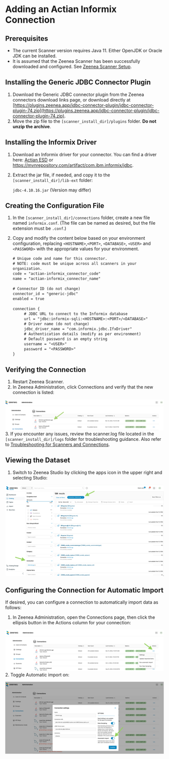 # Adding an Actian Informix Connection

## Prerequisites

* The current Scanner version requires Java 11. Either OpenJDK or Oracle JDK can be installed.
* It is assumed that the Zeenea Scanner has been successfully downloaded and configured. See [Zeenea Scanner Setup](../Scanners/zeenea-scanner-setup.md).

## Installing the Generic JDBC Connector Plugin

1. Download the Generic JDBC connector plugin from the Zeenea connectors download links page, or download directly at [https://plugins.zeenea.app/jdbc-connector-plugin/jdbc-connector-plugin-74.zip](https://plugins.zeenea.app/jdbc-connector-plugin/jdbc-connector-plugin-74.zip).
2. Move the zip file to the `[scanner_install_dir]/plugins` folder. **Do not unzip the archive**.

## Installing the Informix Driver

1. Download an Informix driver for your connector. You can find a driver here: [Actian ESD](https://esd.actian.com/) or https://mvnrepository.com/artifact/com.ibm.informix/jdbc. 
3. Extract the jar file, if needed, and copy it to the `[scanner_install_dir]/lib-ext` folder:

     `jdbc-4.10.16.jar` (Version may differ)

## Creating the Configuration File

1. In the `[scanner_install_dir]/connections` folder, create a new file named `informix.conf`. (The file can be named as desired, but the file extension must be `.conf`.)
2. Copy and modify the content below based on your environment configuration, replacing `<HOSTNAME>`,`<PORT>`, `<DATABASE>`, `<USER>` and `<PASSWORD>` with the appropriate values for your environment.

     ```
     # Unique code and name for this connector.
     # NOTE: code must be unique across all scanners in your organization.
     code = "actian-informix_connector_code"
     name = "actian-informix_connector_name"

     # Connector ID (do not change)
     connector_id = "generic-jdbc"
     enabled = true
     
     connection {
          # JDBC URL to connect to the Informix database
          url = "jdbc:informix-sqli:<HOSTNAME>:<PORT>/<DATABASE>"
          # Driver name (do not change)
          jdbc_driver_name = "com.informix.jdbc.IfxDriver"
          # Authentication details (modify as per environment)
          # Default password is an empty string
          username = "<USER>"
          password = "<PASSWORD>"
     }
     ```

## Verifying the Connection​

1. Restart Zeenea Scanner.
2. In Zeenea Administration, click Connections and verify that the new connection is listed:

![](./images/zeenea-connection-informix.png)
3. If you encounter any issues, review the scanner.log file located in the `[scanner_install_dir]/logs` folder for troubleshooting guidance. Also refer to [Troubleshooting for Scanners and Connections](../Scanners/zeenea-troubleshooting.md).

## Viewing the Dataset​

1. Switch to Zeenea Studio by clicking the apps icon in the upper right and selecting Studio:

![](./images/zeenea-informix-schema.png)

## Configuring the Connection for Automatic Import​

If desired, you can configure a connection to automatically import data as follows:

1. In Zeenea Administration, open the Connections page, then click the ellipsis button in the Actions column for your connection:

![](./images/zeenea-informix-setup.png)
2. Toggle Automatic import on:

![](./images/zeenea-informix-import.png)
